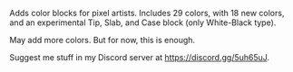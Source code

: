 Adds color blocks for pixel artists. Includes 29 colors, with 18 new colors, and an experimental Tip, Slab, and Case block (only White-Black type).

May add more colors. But for now, this is enough.

Suggest me stuff in my Discord server at https://discord.gg/5uh65uJ.
